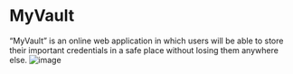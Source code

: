 # MyVault
“MyVault” is an online web application in which users will be able to store their important credentials in a safe place without losing them anywhere else.
![image](https://github.com/gaurangifb/MyVault/assets/55691054/8656cc01-3a8a-46f4-8726-40c3cf1d903c)
